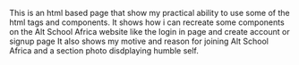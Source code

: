 This is an html based page that show my practical ability to use some of the html tags and components. 
It shows how  i can  recreate some components on the Alt School Africa website like the login in page and create account or signup page
It also shows my motive and reason for joining Alt School Africa and a section photo disdplaying humble self.
